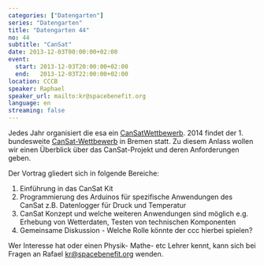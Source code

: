 ```yaml
---
categories: ["Datengarten"]
series: "Datengarten"
title: "Datengarten 44"
no: 44
subtitle: "CanSat"
date: 2013-12-03T00:00:00+02:00
event:
  start: 2013-12-03T20:00:00+02:00
  end:   2013-12-03T22:00:00+02:00
location: CCCB
speaker: Raphael
speaker_url: mailto:kr@spacebenefit.org
language: en
streaming: false
---
```


Jedes Jahr organisiert die esa ein [CanSatWettbewerb](http://cansat.eu/news-corner/309-new-cansat-competition-announced).
2014 findet der 1. bundesweite [CanSat-Wettbewerb](http://www.cansat.de) in Bremen statt. Zu diesem Anlass wollen wir einen Überblick über das CanSat-Projekt und deren Anforderungen geben.

Der Vortrag gliedert sich in folgende Bereiche:

1. Einführung in das CanSat Kit
2. Programmierung des Arduinos für spezifische Anwendungen des CanSat
   z.B. Datenlogger für Druck und Temperatur
3. CanSat Konzept und welche weiteren Anwendungen sind möglich e.g.
   Erhebung von Wetterdaten, Testen von technischen Komponenten
4. Gemeinsame Diskussion - Welche Rolle könnte der ccc hierbei spielen?

Wer Interesse hat oder einen Physik- Mathe- etc Lehrer kennt, kann sich bei Fragen an Rafael <kr@spacebenefit.org> wenden.
